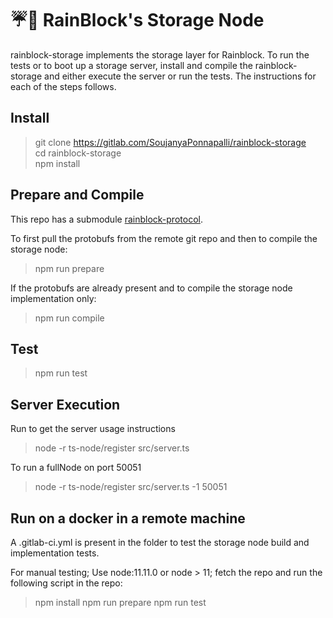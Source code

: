 # ☔️🌲 RainBlock's Storage Node

rainblock-storage implements the storage layer for Rainblock.
To run the tests or to boot up a storage server, install and compile the rainblock-storage and either execute the server or run the tests.
The instructions for each of the steps follows.

## Install

> git clone https://gitlab.com/SoujanyaPonnapalli/rainblock-storage \
> cd rainblock-storage \
> npm install

## Prepare and Compile

This repo has a submodule [rainblock-protocol](https://github.com/RainBlock/rainblock-protocol).

To first pull the protobufs from the remote git repo and then to compile the storage node:
> npm run prepare

If the protobufs are already present and to compile the storage node implementation only:
> npm run compile

## Test

> npm run test

## Server Execution

Run to get the server usage instructions

> node -r ts-node/register src/server.ts

To run a fullNode on port 50051

> node -r ts-node/register src/server.ts -1 50051

## Run on a docker in a remote machine

A .gitlab-ci.yml is present in the folder to test the storage node build and implementation tests.

For manual testing; Use node:11.11.0 or node > 11; fetch the repo and run the following script in the repo:

> npm install
> npm run prepare
> npm run test
